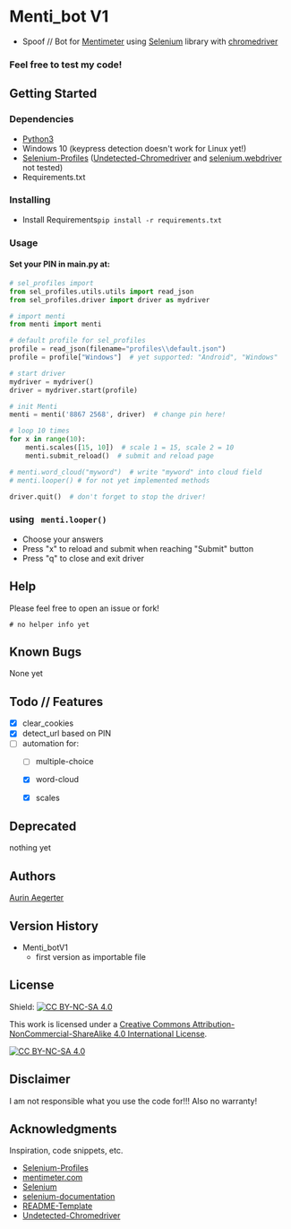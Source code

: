 # Menti_bot V1

* Spoof // Bot for [Mentimeter](https://www.menti.com/) using [Selenium](https://github.com/SeleniumHQ/selenium) library with [chromedriver](https://chromedriver.chromium.org/downloads)

### Feel free to test my code!

## Getting Started

### Dependencies

* [Python3](https://www.python.org/downloads/)
* Windows 10 (keypress detection doesn't work for Linux yet!)
* [Selenium-Profiles](https://github.com/kaliiiiiiiiii/Selenium_Profiles) ([Undetected-Chromedriver](https://github.com/ultrafunkamsterdam/undetected-chromedriver) and [selenium.webdriver](https://www.selenium.dev/documentation/webdriver/) not tested)
* Requirements.txt

### Installing

* Install Requirements```pip install -r requirements.txt```

### Usage

#### Set your PIN in main.py at:
```python
# sel_profiles import
from sel_profiles.utils.utils import read_json
from sel_profiles.driver import driver as mydriver

# import menti
from menti import menti

# default profile for sel_profiles
profile = read_json(filename="profiles\\default.json")
profile = profile["Windows"]  # yet supported: "Android", "Windows"

# start driver
mydriver = mydriver()
driver = mydriver.start(profile)

# init Menti
menti = menti('8867 2568', driver)  # change pin here!

# loop 10 times
for x in range(10):
    menti.scales([15, 10])  # scale 1 = 15, scale 2 = 10
    menti.submit_reload()  # submit and reload page

# menti.word_cloud("myword")  # write "myword" into cloud field
# menti.looper() # for not yet implemented methods

driver.quit()  # don't forget to stop the driver!

```

###  using ``` menti.looper()```
* Choose your answers
* Press "x" to reload and submit when reaching "Submit" button
* Press "q" to close and exit driver

## Help

Please feel free to open an issue or fork!
```commandline
# no helper info yet
```

## Known Bugs

None yet

## Todo // Features

* [x] clear_cookies
* [x] detect_url based on PIN
* [ ] automation for: 
  * [ ] multiple-choice
  * [x] word-cloud
  * [x] scales


## Deprecated

nothing yet

## Authors

[Aurin Aegerter](mailto:aurin.aegerter@stud.gymthun.ch)

## Version History

* Menti_botV1
  * first version as importable file

## License

Shield: [![CC BY-NC-SA 4.0][cc-by-nc-sa-shield]][cc-by-nc-sa]

This work is licensed under a
[Creative Commons Attribution-NonCommercial-ShareAlike 4.0 International License][cc-by-nc-sa].

[![CC BY-NC-SA 4.0][cc-by-nc-sa-image]][cc-by-nc-sa]

[cc-by-nc-sa]: http://creativecommons.org/licenses/by-nc-sa/4.0/
[cc-by-nc-sa-image]: https://licensebuttons.net/l/by-nc-sa/4.0/88x31.png
[cc-by-nc-sa-shield]: https://img.shields.io/badge/License-CC%20BY--NC--SA%204.0-lightgrey.svg

## Disclaimer

I am not responsible what you use the code for!!! Also no warranty!

## Acknowledgments

Inspiration, code snippets, etc.

* [Selenium-Profiles](https://github.com/kaliiiiiiiiii/Selenium_Profiles)
* [mentimeter.com](https://www.mentimeter.com/)
* [Selenium](https://github.com/SeleniumHQ/selenium)
* [selenium-documentation](https://www.selenium.dev/documentation/)
* [README-Template](https://gist.github.com/DomPizzie/7a5ff55ffa9081f2de27c315f5018afc)
* [Undetected-Chromedriver](https://github.com/ultrafunkamsterdam/undetected-chromedriver)
